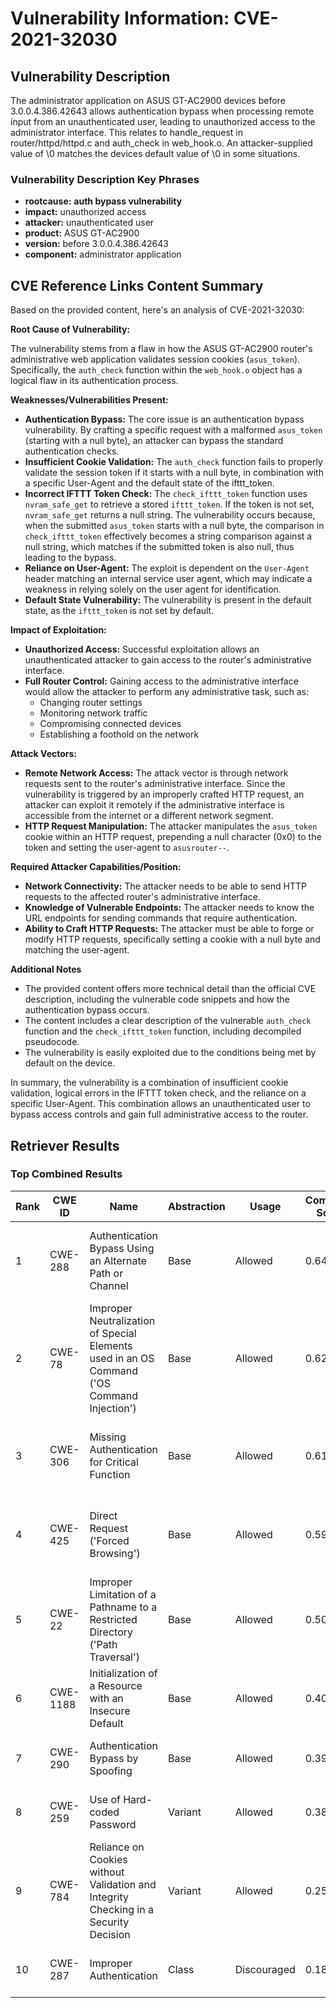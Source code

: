 # Vulnerability Information: CVE-2021-32030

## Vulnerability Description
The administrator application on ASUS GT-AC2900 devices before 3.0.0.4.386.42643 allows authentication bypass when processing remote input from an unauthenticated user, leading to unauthorized access to the administrator interface. This relates to handle_request in router/httpd/httpd.c and auth_check in web_hook.o. An attacker-supplied value of \0 matches the devices default value of \0 in some situations.

### Vulnerability Description Key Phrases
- **rootcause:** **auth bypass vulnerability**
- **impact:** unauthorized access
- **attacker:** unauthenticated user
- **product:** ASUS GT-AC2900
- **version:** before 3.0.0.4.386.42643
- **component:** administrator application

## CVE Reference Links Content Summary
Based on the provided content, here's an analysis of CVE-2021-32030:

**Root Cause of Vulnerability:**

The vulnerability stems from a flaw in how the ASUS GT-AC2900 router's administrative web application validates session cookies (`asus_token`). Specifically, the `auth_check` function within the `web_hook.o` object has a logical flaw in its authentication process.

**Weaknesses/Vulnerabilities Present:**

*   **Authentication Bypass:** The core issue is an authentication bypass vulnerability. By crafting a specific request with a malformed `asus_token` (starting with a null byte), an attacker can bypass the standard authentication checks.
*   **Insufficient Cookie Validation:** The `auth_check` function fails to properly validate the session token if it starts with a null byte, in combination with a specific User-Agent and the default state of the ifttt\_token.
*   **Incorrect IFTTT Token Check:** The `check_ifttt_token` function uses `nvram_safe_get` to retrieve a stored `ifttt_token`. If the token is not set, `nvram_safe_get` returns a null string. The vulnerability occurs because, when the submitted `asus_token` starts with a null byte, the comparison in `check_ifttt_token` effectively becomes a string comparison against a null string, which matches if the submitted token is also null, thus leading to the bypass.
*   **Reliance on User-Agent:** The exploit is dependent on the `User-Agent` header matching an internal service user agent, which may indicate a weakness in relying solely on the user agent for identification.
*   **Default State Vulnerability:** The vulnerability is present in the default state, as the `ifttt_token` is not set by default.

**Impact of Exploitation:**

*   **Unauthorized Access:** Successful exploitation allows an unauthenticated attacker to gain access to the router's administrative interface.
*   **Full Router Control:** Gaining access to the administrative interface would allow the attacker to perform any administrative task, such as:
    *   Changing router settings
    *   Monitoring network traffic
    *   Compromising connected devices
    *   Establishing a foothold on the network

**Attack Vectors:**

*   **Remote Network Access:** The attack vector is through network requests sent to the router's administrative interface. Since the vulnerability is triggered by an improperly crafted HTTP request, an attacker can exploit it remotely if the administrative interface is accessible from the internet or a different network segment.
*   **HTTP Request Manipulation:** The attacker manipulates the `asus_token` cookie within an HTTP request, prepending a null character (0x0) to the token and setting the user-agent to `asusrouter--`.

**Required Attacker Capabilities/Position:**

*   **Network Connectivity:** The attacker needs to be able to send HTTP requests to the affected router's administrative interface.
*   **Knowledge of Vulnerable Endpoints:** The attacker needs to know the URL endpoints for sending commands that require authentication.
*   **Ability to Craft HTTP Requests:** The attacker must be able to forge or modify HTTP requests, specifically setting a cookie with a null byte and matching the user-agent.

**Additional Notes**

*   The provided content offers more technical detail than the official CVE description, including the vulnerable code snippets and how the authentication bypass occurs.
*   The content includes a clear description of the vulnerable `auth_check` function and the `check_ifttt_token` function, including decompiled pseudocode.
*   The vulnerability is easily exploited due to the conditions being met by default on the device.

In summary, the vulnerability is a combination of insufficient cookie validation, logical errors in the IFTTT token check, and the reliance on a specific User-Agent. This combination allows an unauthenticated user to bypass access controls and gain full administrative access to the router.

## Retriever Results

### Top Combined Results

| Rank | CWE ID | Name | Abstraction | Usage | Combined Score | Retrievers | Individual Scores |
|------|--------|------|-------------|-------|---------------|------------|-------------------|
| 1 | CWE-288 | Authentication Bypass Using an Alternate Path or Channel | Base | Allowed | 0.6442 | dense, sparse, graph | dense: 0.555, sparse: 0.256, graph: 0.615 |
| 2 | CWE-78 | Improper Neutralization of Special Elements used in an OS Command ('OS Command Injection') | Base | Allowed | 0.6289 | dense, sparse, graph | dense: 0.542, sparse: 0.252, graph: 0.597 |
| 3 | CWE-306 | Missing Authentication for Critical Function | Base | Allowed | 0.6183 | dense, sparse, graph | dense: 0.504, sparse: 0.260, graph: 0.608 |
| 4 | CWE-425 | Direct Request ('Forced Browsing') | Base | Allowed | 0.5920 | dense, sparse, graph | dense: 0.504, sparse: 0.250, graph: 0.551 |
| 5 | CWE-22 | Improper Limitation of a Pathname to a Restricted Directory ('Path Traversal') | Base | Allowed | 0.5092 | sparse, graph | sparse: 0.265, graph: 1.000 |
| 6 | CWE-1188 | Initialization of a Resource with an Insecure Default | Base | Allowed | 0.4059 | dense, sparse | dense: 0.523, sparse: 0.252 |
| 7 | CWE-290 | Authentication Bypass by Spoofing | Base | Allowed | 0.3960 | dense, sparse | dense: 0.510, sparse: 0.246 |
| 8 | CWE-259 | Use of Hard-coded Password | Variant | Allowed | 0.3815 | dense, sparse | dense: 0.536, sparse: 0.254 |
| 9 | CWE-784 | Reliance on Cookies without Validation and Integrity Checking in a Security Decision | Variant | Allowed | 0.2595 | sparse | sparse: 0.491 |
| 10 | CWE-287 | Improper Authentication | Class | Discouraged | 0.1869 | dense, sparse | dense: 0.532, sparse: 0.265 |

